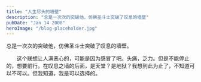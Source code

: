 ```yaml
---
title: "人生尽头的墙壁"
description: "总是一次次的突破他，仿佛圣斗士突破了叹息的墙壁"
pubDate: "Jan 14 2008"
heroImage: "/blog-placeholder.jpg"
---
```

总是一次次的突破他，仿佛圣斗士突破了叹息的墙壁。

　　这个联想让人满恶心的，可能是因为感冒了吧。头痛，乏力。但是不能停止的，想要前行。在叹息之墙的后面，是天堂？是地狱？我想到此为止了，不知道可以不可以。但我知道，我是可以选择的。
